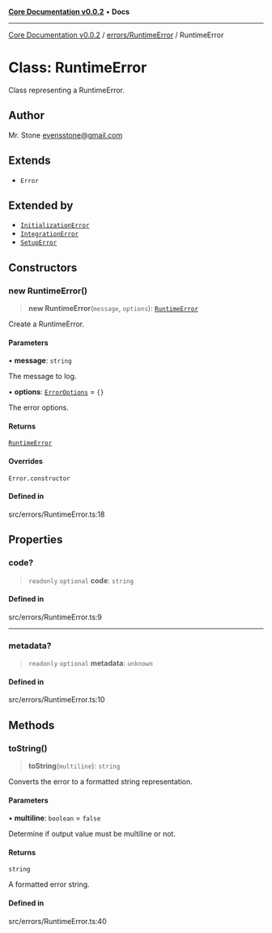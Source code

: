 [**Core Documentation v0.0.2**](../../../README.md) • **Docs**

***

[Core Documentation v0.0.2](../../../modules.md) / [errors/RuntimeError](../README.md) / RuntimeError

# Class: RuntimeError

Class representing a RuntimeError.

## Author

Mr. Stone <evensstone@gmail.com>

## Extends

- `Error`

## Extended by

- [`InitializationError`](../../InitializationError/classes/InitializationError.md)
- [`IntegrationError`](../../IntegrationError/classes/IntegrationError.md)
- [`SetupError`](../../SetupError/classes/SetupError.md)

## Constructors

### new RuntimeError()

> **new RuntimeError**(`message`, `options`): [`RuntimeError`](RuntimeError.md)

Create a RuntimeError.

#### Parameters

• **message**: `string`

The message to log.

• **options**: [`ErrorOptions`](../../../definitions/interfaces/ErrorOptions.md) = `{}`

The error options.

#### Returns

[`RuntimeError`](RuntimeError.md)

#### Overrides

`Error.constructor`

#### Defined in

src/errors/RuntimeError.ts:18

## Properties

### code?

> `readonly` `optional` **code**: `string`

#### Defined in

src/errors/RuntimeError.ts:9

***

### metadata?

> `readonly` `optional` **metadata**: `unknown`

#### Defined in

src/errors/RuntimeError.ts:10

## Methods

### toString()

> **toString**(`multiline`): `string`

Converts the error to a formatted string representation.

#### Parameters

• **multiline**: `boolean` = `false`

Determine if output value must be multiline or not.

#### Returns

`string`

A formatted error string.

#### Defined in

src/errors/RuntimeError.ts:40
